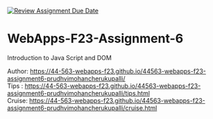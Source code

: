 [![Review Assignment Due Date](https://classroom.github.com/assets/deadline-readme-button-24ddc0f5d75046c5622901739e7c5dd533143b0c8e959d652212380cedb1ea36.svg)](https://classroom.github.com/a/b9NC0g7h)
# WebApps-F23-Assignment-6
Introduction to Java Script and DOM

Author: https://44-563-webapps-f23.github.io/44563-webapps-f23-assignment6-prudhvimohancherukupalli/ <br>
Tips : https://44-563-webapps-f23.github.io/44563-webapps-f23-assignment6-prudhvimohancherukupalli/tips.html <br>
Cruise: https://44-563-webapps-f23.github.io/44563-webapps-f23-assignment6-prudhvimohancherukupalli/cruise.html